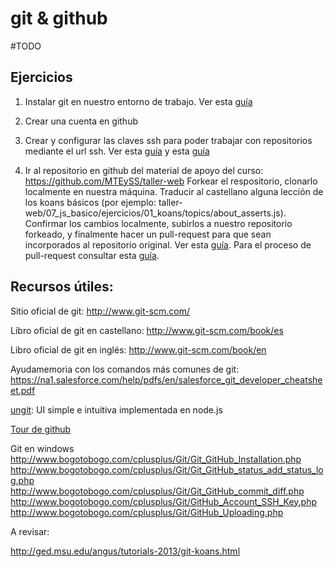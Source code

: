 # git & github

#TODO

## Ejercicios

1. Instalar git en nuestro entorno de trabajo. Ver esta [guía](https://help.github.com/articles/set-up-git)

2. Crear una cuenta en github

3. Crear y configurar las claves ssh para poder trabajar con repositorios mediante el url ssh. Ver esta [guía](https://help.github.com/articles/generating-ssh-keys) y esta [guía](http://www.bogotobogo.com/cplusplus/Git_Ubuntu.php)

4. Ir al repositorio en github del material de apoyo del curso: https://github.com/MTEySS/taller-web
Forkear el respositorio, clonarlo localmente en nuestra máquina. Traducir al castellano alguna lección de los koans básicos (por ejemplo: taller-web/07_js_basico/ejercicios/01_koans/topics/about_asserts.js). Confirmar los cambios localmente, subirlos a nuestro repositorio forkeado, y finalmente hacer un pull-request para que sean incorporados al repositorio original. Ver esta [guía](https://help.github.com/articles/fork-a-repo). Para el proceso de pull-request consultar esta [guía](https://help.github.com/articles/using-pull-requests).

## Recursos útiles:

Sitio oficial de git: http://www.git-scm.com/

Libro oficial de git en castellano: http://www.git-scm.com/book/es

Libro oficial de git en inglés: http://www.git-scm.com/book/en

Ayudamemoria con los comandos más comunes de git: https://na1.salesforce.com/help/pdfs/en/salesforce_git_developer_cheatsheet.pdf

[ungit](https://github.com/FredrikNoren/ungit): UI simple e intuitiva implementada en node.js

[Tour de github](http://net.tutsplus.com/tutorials/other/getting-the-hang-of-github/)

Git en windows
http://www.bogotobogo.com/cplusplus/Git/Git_GitHub_Installation.php
http://www.bogotobogo.com/cplusplus/Git/Git_GitHub_status_add_status_log.php
http://www.bogotobogo.com/cplusplus/Git/Git_GitHub_commit_diff.php
http://www.bogotobogo.com/cplusplus/Git/GitHub_Account_SSH_Key.php
http://www.bogotobogo.com/cplusplus/Git/GitHub_Uploading.php


A revisar:

http://ged.msu.edu/angus/tutorials-2013/git-koans.html